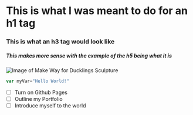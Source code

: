 # This is what I was meant to do for an h1 tag
### This is what an h3 tag would look like
##### This makes more sense with the example of the h5 being what it is 
![Image of Make Way for Ducklings Sculpture](https://github.com/jenna-theresa01/skills-communicate-using-markdown/issues/2#issue-1865449234)
``` javascript
var myVar="Hello World!"
````
- [ ] Turn on Github Pages
- [ ] Outline my Portfolio
- [ ] Introduce myself to the world
